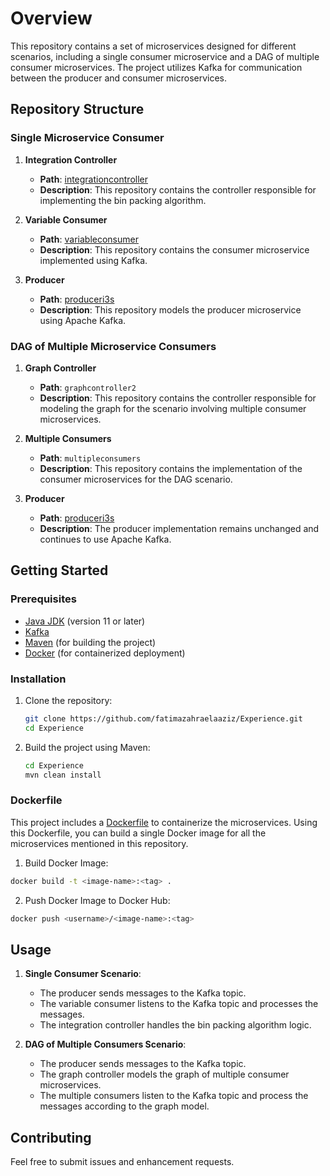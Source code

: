# Overview

This repository contains a set of microservices designed for different scenarios, including a single consumer microservice and a DAG of multiple consumer microservices. The project utilizes Kafka for communication between the producer and consumer microservices.

## Repository Structure

### Single Microservice Consumer

1. **Integration Controller**
   - **Path**: [integrationcontroller](https://github.com/fatimazahraelaaziz/Experience/tree/master/integrationcontroller)
   - **Description**: This repository contains the controller responsible for implementing the bin packing algorithm.

2. **Variable Consumer**
   - **Path**: [variableconsumer](https://github.com/fatimazahraelaaziz/Experience/tree/master/variableconsumer)
   - **Description**: This repository contains the consumer microservice implemented using Kafka.

3. **Producer**
   - **Path**: [produceri3s](https://github.com/fatimazahraelaaziz/Experience/tree/master/produceri3s)
   - **Description**: This repository models the producer microservice using Apache Kafka.

### DAG of Multiple Microservice Consumers

1. **Graph Controller**
   - **Path**: `graphcontroller2`
   - **Description**: This repository contains the controller responsible for modeling the graph for the scenario involving multiple consumer microservices.

2. **Multiple Consumers**
   - **Path**: `multipleconsumers`
   - **Description**: This repository contains the implementation of the consumer microservices for the DAG scenario.

3. **Producer**
   - **Path**: [produceri3s](https://github.com/fatimazahraelaaziz/Experience/tree/master/produceri3s)
   - **Description**: The producer implementation remains unchanged and continues to use Apache Kafka.

## Getting Started

### Prerequisites

- [Java JDK](https://www.oracle.com/java/technologies/javase-jdk11-downloads.html) (version 11 or later)
- [Kafka](https://kafka.apache.org/)
- [Maven](https://maven.apache.org/) (for building the project)
- [Docker](https://www.docker.com/) (for containerized deployment)

### Installation

1. Clone the repository:
    ```sh
    git clone https://github.com/fatimazahraelaaziz/Experience.git
    cd Experience
    ```

2. Build the project using Maven:
    ```sh
    cd Experience
    mvn clean install
    ```

### Dockerfile

This project includes a [Dockerfile](https://github.com/fatimazahraelaaziz/Experience/blob/master/Dockerfile) to containerize the microservices. Using this Dockerfile, you can build a single Docker image for all the microservices mentioned in this repository.

1. Build Docker Image:
```sh
docker build -t <image-name>:<tag> .
```

2. Push Docker Image to Docker Hub:
```sh
docker push <username>/<image-name>:<tag>
```

## Usage

1. **Single Consumer Scenario**:
    - The producer sends messages to the Kafka topic.
    - The variable consumer listens to the Kafka topic and processes the messages.
    - The integration controller handles the bin packing algorithm logic.

2. **DAG of Multiple Consumers Scenario**:
    - The producer sends messages to the Kafka topic.
    - The graph controller models the graph of multiple consumer microservices.
    - The multiple consumers listen to the Kafka topic and process the messages according to the graph model.

## Contributing

Feel free to submit issues and enhancement requests.

